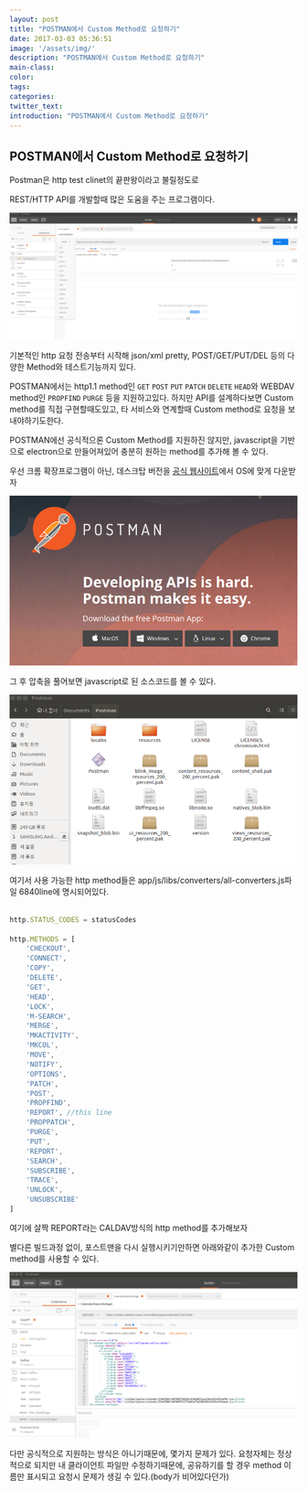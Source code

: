 ```yaml
---
layout: post
title: "POSTMAN에서 Custom Method로 요청하기"
date: 2017-03-03 05:36:51
image: '/assets/img/'
description: "POSTMAN에서 Custom Method로 요청하기"
main-class:
color:
tags:
categories:
twitter_text:
introduction: "POSTMAN에서 Custom Method로 요청하기"
---
```


POSTMAN에서 Custom Method로 요청하기
----
Postman은 http test clinet의 끝판왕이라고 불릴정도로 

REST/HTTP API를 개발할때 많은 도움을 주는 프로그램이다.

![postman](https://github.com/CalyFactory/CalyFactory.github.io/blob/master/assets/img/jspiner/postman_1.png?raw=true)

기본적인 http 요청 전송부터 시작해 json/xml pretty, POST/GET/PUT/DEL 등의 다양한 Method와 테스트기능까지 있다.

POSTMAN에서는 http1.1 method인 `GET` `POST` `PUT` `PATCH` `DELETE` `HEAD`와 WEBDAV method인 `PROPFIND` `PURGE` 등을 지원하고있다.
하지만 API를 설계하다보면 Custom method를 직접 구현할때도있고, 타 서비스와 연계할때 Custom method로 요청을 보내야하기도한다.

POSTMAN에선 공식적으론 Custom Method를 지원하진 않지만, javascript을 기반으로 electron으로 만들어져있어 충분히 원하는 method를 추가해 볼 수 있다.

우선 크롬 확장프로그램이 아닌, 데스크탑 버전을 [공식 웹사이트](https://www.getpostman.com)에서 OS에 맞게 다운받자

![postman](https://github.com/CalyFactory/CalyFactory.github.io/blob/master/assets/img/jspiner/postman_2.png?raw=true)

그 후 압축을 풀어보면 javascript로 된 소스코드를 볼 수 있다.

![postman](https://github.com/CalyFactory/CalyFactory.github.io/blob/master/assets/img/jspiner/postman_3.png?raw=true)

여기서 사용 가능한 http method들은 app/js/libs/converters/all-converters.js파일 6840line에 명시되어있다.

~~~javascript

http.STATUS_CODES = statusCodes

http.METHODS = [
	'CHECKOUT',
	'CONNECT',
	'COPY',
	'DELETE',
	'GET',
	'HEAD',
	'LOCK',
	'M-SEARCH',
	'MERGE',
	'MKACTIVITY',
	'MKCOL',
	'MOVE',
	'NOTIFY',
	'OPTIONS',
	'PATCH',
	'POST',
	'PROPFIND',
    'REPORT', //this line
	'PROPPATCH',
	'PURGE',
	'PUT',
	'REPORT',
	'SEARCH',
	'SUBSCRIBE',
	'TRACE',
	'UNLOCK',
	'UNSUBSCRIBE'
]
~~~

여기에 살짝 REPORT라는 CALDAV방식의 http method를 추가해보자

별다른 빌드과정 없이, 포스트맨을 다시 실행시키기만하면 아래와같이 추가한 Custom method를 사용할 수 있다.

![postman](https://github.com/CalyFactory/CalyFactory.github.io/blob/master/assets/img/jspiner/postman_4.png?raw=true)

다만 공식적으로 지원하는 방식은 아니기때문에, 몇가지 문제가 있다.
요청자체는 정상적으로 되지만 내 클라이언트 파일만 수정하기때문에, 공유하기를 할 경우 method 이름만 표시되고 요청시 문제가 생길 수 있다.(body가 비어있다던가)
